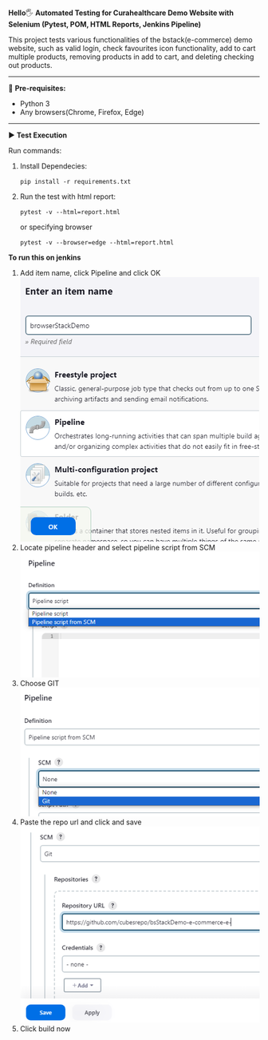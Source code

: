 **Hello**🖐 **Automated Testing for Curahealthcare Demo Website with Selenium (Pytest, POM, HTML Reports, Jenkins Pipeline)**

This project tests various functionalities of the bstack(e-commerce) demo website, such as valid login, check favourites icon functionality, add to cart multiple products, removing products in add to cart, and deleting checking out products.
___________________________________________

🎯 **Pre-requisites:**
- Python 3
- Any browsers(Chrome, Firefox, Edge)
___________________________________________

▶ **Test Execution**

Run commands: 
1. Install Dependecies:

       pip install -r requirements.txt
2. Run the test with html report:

       pytest -v --html=report.html 
   or specifying browser

       pytest -v --browser=edge --html=report.html
    

**To run this on jenkins**
1. Add item name, click Pipeline and click OK
   ![img.png](img.png)
2. Locate pipeline header and select pipeline script from SCM
   ![img_1.png](img_1.png)
3. Choose GIT
   ![img_2.png](img_2.png)
4. Paste the repo url and click and save
   ![img_4.png](img_4.png)
5. Click build now
   


    
   
   
    
